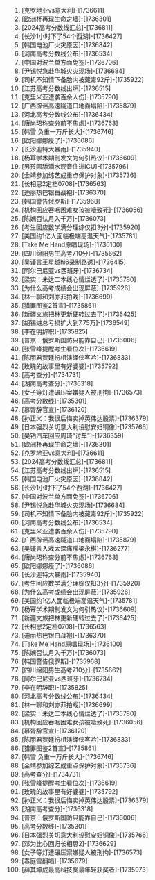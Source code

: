 
1. [克罗地亚vs意大利]-[1736611]
1. [欧洲杯再现生命之墙]-[1736301]
1. [2024高考分数线汇总]-[1736811]
1. [长沙1小时下了54个西湖]-[1736427]
1. [韩国电池厂火灾原因]-[1736842]
1. [河南高考分数线公布]-[1736534]
1. [中国对波兰单方面免签]-[1736706]
1. [尹锡悦急赴华城火灾现场]-[1736684]
1. [司机不知情下备胎内被藏毒92斤]-[1735922]
1. [江苏高考分数线出炉]-[1736515]
1. [克里米亚遭袭百余人伤]-[1735790]
1. [广西辟谣高速隧道口地面塌陷]-[1735879]
1. [河北高考分数线公布]-[1736434]
1. [唐尚珺称查分前不焦虑]-[1736763]
1. [韩雪 负重一万斤长大]-[1736746]
1. [欧阳娜娜瘦了]-[1736086]
1. [长沙迎特大暴雨]-[1735940]
1. [杨幂学术期刊发文为何引热议]-[1736609]
1. [男孩因舔滴水观音住进ICU]-[1735796]
1. [金靖参加综艺成重点保护对象]-[1735736]
1. [长相思2定档0708]-[1736563]
1. [迪丽热巴银白战袍]-[1736370]
1. [韩国警告俄罗斯]-[1735968]
1. [机构回应吞咽困难女孩被噎致死]-[1736056]
1. [陈娴否认月入千万]-[1736073]
1. [考生回应数学满分理综仅扣3分]-[1735920]
1. [美国约1亿人面临极端高温天气]-[1735781]
1. [Take Me Hand原唱现场]-[1736100]
1. [四川绵阳男生高考710分]-[1735662]
1. [吴谨言王星越hi6录制路透]-[1736415]
1. [阿尔巴尼亚vs西班牙]-[1736734]
1. [梁实：未达二本线心情烂透了]-[1735780]
1. [为什么高考成绩会出现屏蔽]-[1735926]
1. [林一聊和刘亦菲拍戏]-[1736699]
1. [猎罪图鉴2首宣]-[1735861]
1. [新疆文旅把林更新硬转过去了]-[1736425]
1. [胡锡进总亏损扩大到7.75万]-[1736549]
1. [李在明辞职]-[1735825]
1. [普京：俄罗斯国防只能靠自己]-[1736006]
1. [张雪峰提醒考生看位次]-[1736619]
1. [陈丽君贾廷扮相演绎侠客吟]-[1736833]
1. [玫瑰的故事里有好婆婆]-[1735792]
1. [高考查分]-[1734731]
1. [湖南高考查分]-[1736318]
1. [女子等灯遭碾压案嫌疑人被刑拘]-[1736573]
1. [高考分数线]-[1735301]
1. [慕胥辞官宣]-[1736120]
1. [孙正义：我很后悔卖掉英伟达股票]-[1736379]
1. [日本强烈关切意大利设慰安妇铜像]-[1735766]
1. [昊铂汽车回应周琦“讨车”]-[1736359]
1. [欧洲杯再现生命之墙]-[1736301]
1. [克罗地亚vs意大利]-[1736611]
1. [2024高考分数线汇总]-[1736811]
1. [江苏高考分数线出炉]-[1736515]
1. [韩国电池厂火灾原因]-[1736842]
1. [长沙1小时下了54个西湖]-[1736427]
1. [中国对波兰单方面免签]-[1736706]
1. [尹锡悦急赴华城火灾现场]-[1736684]
1. [司机不知情下备胎内被藏毒92斤]-[1735922]
1. [河南高考分数线公布]-[1736534]
1. [克里米亚遭袭百余人伤]-[1735790]
1. [广西辟谣高速隧道口地面塌陷]-[1735879]
1. [吴谨言入戏太深痛斥梁永棋]-[1736277]
1. [唐尚珺称查分前不焦虑]-[1736763]
1. [欧阳娜娜瘦了]-[1736086]
1. [长沙迎特大暴雨]-[1735940]
1. [考生回应数学满分理综仅扣3分]-[1735920]
1. [为什么高考成绩会出现屏蔽]-[1735926]
1. [美国约1亿人面临极端高温天气]-[1735781]
1. [杨幂学术期刊发文为何引热议]-[1736609]
1. [新疆文旅把林更新硬转过去了]-[1736425]
1. [长相思2定档0708]-[1736563]
1. [迪丽热巴银白战袍]-[1736370]
1. [Take Me Hand原唱现场]-[1736100]
1. [陈娴否认月入千万]-[1736073]
1. [韩国警告俄罗斯]-[1735968]
1. [四川绵阳男生高考710分]-[1735662]
1. [阿尔巴尼亚vs西班牙]-[1736734]
1. [李在明辞职]-[1735825]
1. [河北高考分数线公布]-[1736434]
1. [林一聊和刘亦菲拍戏]-[1736699]
1. [梁实：未达二本线心情烂透了]-[1735780]
1. [机构回应吞咽困难女孩被噎致死]-[1736056]
1. [慕胥辞官宣]-[1736120]
1. [陈丽君贾廷扮相演绎侠客吟]-[1736833]
1. [猎罪图鉴2首宣]-[1735861]
1. [韩雪 负重一万斤长大]-[1736746]
1. [金靖参加综艺成重点保护对象]-[1735736]
1. [高考查分]-[1734731]
1. [张雪峰提醒考生看位次]-[1736619]
1. [玫瑰的故事里有好婆婆]-[1735792]
1. [孙正义：我很后悔卖掉英伟达股票]-[1736379]
1. [湖南高考查分]-[1736318]
1. [普京：俄罗斯国防只能靠自己]-[1736006]
1. [高考分数线]-[1735301]
1. [日本强烈关切意大利设慰安妇铜像]-[1735766]
1. [邓为比心回归长相思2]-[1736629]
1. [女子等灯遭碾压案嫌疑人被刑拘]-[1736573]
1. [春庭雪翻唱]-[1735679]
1. [薛其坤成最高科技奖最年轻获奖者]-[1735973]